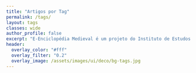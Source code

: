 ```yaml
---
title: "Artigos por Tag"
permalink: /tags/
layout: tags
classes: wide
author_profile: false
excerpt: "E-Enciclopédia Medieval é um projeto do Instituto de Estudos Medievais"
header:
  overlay_color: "#fff"
  overlay_filter: "0.2"
  overlay_image: /assets/images/ui/deco/bg-tags.jpg
---
```

